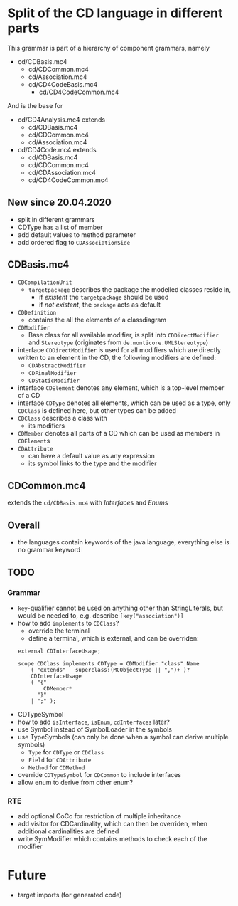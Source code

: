 # Split of the CD language in different parts

This grammar is part of a hierarchy of component grammars, namely
   * cd/CDBasis.mc4
     * cd/CDCommon.mc4
     * cd/Association.mc4
     * cd/CD4CodeBasis.mc4
       * cd/CD4CodeCommon.mc4

And is the base for
   * cd/CD4Analysis.mc4 extends
     * cd/CDBasis.mc4
     * cd/CDCommon.mc4
     * cd/Association.mc4
   * cd/CD4Code.mc4 extends
     * cd/CDBasis.mc4
     * cd/CDCommon.mc4
     * cd/CDAssociation.mc4
     * cd/CD4CodeCommon.mc4
     
## New since 20.04.2020
- split in different grammars
- CDType has a list of member
- add default values to method parameter
- add ordered flag to `CDAssociationSide`


## CDBasis.mc4
* `CDCompilationUnit`
  * `targetpackage` describes the package the modelled classes reside in,
    * if _existent_ the `targetpackage` should be used
    * if _not existent_, the `package` acts as default
* `CDDefinition`
  * contains the all the elements of a classdiagram
* `CDModifier`
  * Base class for all available modifier, is split into `CDDirectModifier` 
    and `Stereotype` (originates from `de.monticore.UMLStereotype`)
* interface `CDDirectModifier` is used for all modifiers which are directly
  written to an element in the CD, the following modifiers are defined:
  * `CDAbstractModifier`
  * `CDFinalModifier`
  * `CDStaticModifier`
* interface `CDElement` denotes any element, which is a top-level member of a
  CD
* interface `CDType` denotes all elements, which can be used as a type, only 
  `CDClass` is defined here, but other types can be added
* `CDClass` describes a class with
  * its modifiers
* `CDMember` denotes all parts of a CD which can be used as members in
  `CDElement`s
* `CDAttribute`
  * can have a default value as any expression
  * its symbol links to the type and the modifier

## CDCommon.mc4
extends the `cd/CDBasis.mc4` with *Interface*s and *Enum*s


## Overall
* the languages contain keywords of the java language, everything else is no
  grammar keyword

## TODO
### Grammar
* `key`-qualifier cannot be used on anything other than StringLiterals,
  but would be needed to, e.g. describe `[key("association")]`
* how to add `implements` to `CDClass`?
  * override the terminal
  * define a terminal, which is external, and can be overriden:
  ```
  external CDInterfaceUsage;
  
  scope CDClass implements CDType = CDModifier "class" Name
      ( "extends"   superclass:(MCObjectType || ",")+ )?
      CDInterfaceUsage
      ( "{"
          CDMember*
        "}"
      | ";" );
  ```
* CDTypeSymbol
 * how to add `isInterface`, `isEnum`, `cdInterfaces` later?
* use Symbol instead of SymbolLoader in the symbols
* use TypeSymbols (can only be done when a symbol can derive multiple symbols)
  * `Type` for `CDType` or `CDClass`
  * `Field` for `CDAttribute`
  * `Method` for `CDMethod`
* override `CDTypeSymbol` for `CDCommon` to include interfaces
* allow enum to derive from other enum?

### RTE
* add optional CoCo for restriction of multiple inheritance
* add visitor for CDCardinality, which can then be overriden, when additional
  cardinalities are defined
* write SymModifier which contains methods to check each of the modifier


# Future
- target imports (for generated code)
